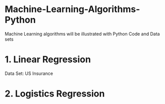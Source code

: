 # Machine-Learning-Algorithms-Python

Machine Learning algorithms will be illustrated with Python Code and Data sets

# 1. Linear Regression

Data Set: US Insurance

# 2. Logistics Regression

